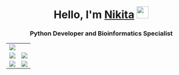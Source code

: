<div align="center">
    <h1>Hello, I'm <a href="https://hukumabob.github.io/" target="_blank">Nikita</a> <img src="https://github.com/blackcater/blackcater/raw/main/images/Hi.gif" height="32"/></h1>
    <h3>Python Developer and Bioinformatics Specialist</h3>
</div>

<div align="center">
    <table border="0">
        <tr><td colspan="2"><img src="https://github-profile-summary-cards.vercel.app/api/cards/profile-details?username=HukumaBob&theme=nord_dark" /></td></tr>
        <tr>
            <td> <img src="https://github-profile-summary-cards.vercel.app/api/cards/most-commit-language?username=HukumaBob&theme=nord_dark" /></td>
            <td><img src="https://github-profile-summary-cards.vercel.app/api/cards/repos-per-language?username=HukumaBob&theme=nord_dark" /></td>
        </tr>
        <tr>
            <td><img src="https://github-profile-summary-cards.vercel.app/api/cards/stats?username=HukumaBob&theme=nord_dark" /></td>
            <td><img src="https://github-profile-summary-cards.vercel.app/api/cards/productive-time?username=HukumaBob&theme=nord_dark" /></td>
        </tr>
    </table>
</div>
